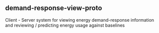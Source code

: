 ## demand-response-view-proto
Client - Server system for viewing energy demand-response information and reviewing / predicting energy usage against baselines 
